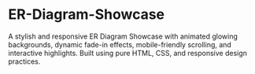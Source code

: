 # ER-Diagram-Showcase
A stylish and responsive ER Diagram Showcase with animated glowing backgrounds, dynamic fade-in effects, mobile-friendly scrolling, and interactive highlights. Built using pure HTML, CSS, and responsive design practices.
